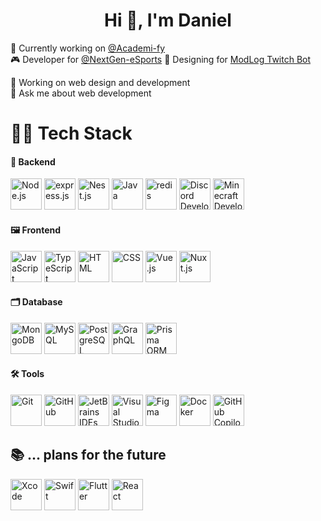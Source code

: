 <h1 align="center">Hi 👋, I'm Daniel</h1>

💼 Currently working on [@Academi-fy](https://github.com/Academi-fy) \
🎮 Developer for [@NextGen-eSports](https://github.com/NextGen-eSports)
🎨 Designing for [ModLog Twitch Bot](https://modlog.tv/)

🎨 Working on web design and development \
💬 Ask me about web development

# 👨‍💻 Tech Stack

#### 💾 Backend 
<p>
  <img width="50px" height="50px" class="node-js" src="https://github.com/Daanieeel/Daanieeel/assets/96653085/44531564-fef9-46a2-8b7b-512b4d86c0f7" alt="Node.js" />
  <img width="50px" height="50px" class="express-js" src="https://github.com/Daanieeel/Daanieeel/assets/96653085/7e8165eb-cfd3-4e54-9694-64c1eeef2494" alt="express.js" />
  <img width="50px" height="50px" class="nest-js" src="https://github.com/Daanieeel/Daanieeel/assets/96653085/a3c7209d-92d9-4b4b-af7e-5a9b46b67e79" alt="Nest.js" />
  <img width="50px" height="50px" class="java" src="https://github.com/Daanieeel/Daanieeel/assets/96653085/a1792dec-f1a0-4255-9035-6a2566b1de76" alt="Java" />
  <img width="50px" height="50px" class="redis" src="https://github.com/Daanieeel/Daanieeel/assets/96653085/69811d30-8296-4bc8-96c3-793534d0a473" alt="redis" />
  <img width="50px" height="50px" class="discord-developer" src="https://github.com/Daanieeel/Daanieeel/assets/96653085/6f5f6acc-32d7-4b64-a5e2-e3fd29755e07" alt="Discord Developer" />
  <img width="50px" height="50px" class="minecraft-developer" src="https://github.com/Daanieeel/Daanieeel/assets/96653085/1e63e09d-6114-4e4a-a278-a719ea3bfd4f" alt="Minecraft Developer" />
</p>

#### 🖼️ Frontend 
<p>
  <img width="50px" height="50px" class="javascript" src="https://github.com/Daanieeel/Daanieeel/assets/96653085/2b230f27-4681-4853-8f7d-6cb2808e0835" alt="JavaScript" />
  <img width="50px" height="50px" class="typescript" src="https://github.com/Daanieeel/Daanieeel/assets/96653085/91689dea-6b47-425c-a5bc-506ca3386241" alt="TypeScript" />
  <img width="50px" height="50px" class="html" src="https://github.com/Daanieeel/Daanieeel/assets/96653085/7af4b309-95ae-48d5-a824-a44715ebbd29" alt="HTML" />
  <img width="50px" height="50px" class="css" src="https://github.com/Daanieeel/Daanieeel/assets/96653085/39a80cc3-f08d-4b30-9292-59e2abeff5c7" alt="CSS" />
  <img width="50px" height="50px" class="vue-js" src="https://github.com/Daanieeel/Daanieeel/assets/96653085/33b3b6ab-6a39-4d21-8358-3a5fa801db18" alt="Vue.js" />
  <img width="50px" height="50px" class="nuxt-js" src="https://github.com/Daanieeel/Daanieeel/assets/96653085/8263e9de-b161-413c-af47-ee9dc092e6e8" alt="Nuxt.js" />
</p>

#### 🗂️ Database 
<p>
  <img width="50px" height="50px" class="mongo-db" src="https://github.com/Daanieeel/Daanieeel/assets/96653085/97eda427-bc75-4738-bea2-9fbd412f24c1" alt="MongoDB" />
  <img width="50px" height="50px" class="mysql" src="https://github.com/Daanieeel/Daanieeel/assets/96653085/0161a030-5295-41c2-8e1c-b8692867000d" alt="MySQL" />
  <img width="50px" height="50px" class="postgresql" src="https://github.com/Daanieeel/Daanieeel/assets/96653085/36402621-d8c7-4a90-91b4-91ed38528783" alt="PostgreSQL" />
  <img width="50px" height="50px" class="graphql" src="https://github.com/Daanieeel/Daanieeel/assets/96653085/809cfcaf-bd84-4fbe-903a-18557788fce9" alt="GraphQL" />
  <img width="50px" height="50px" class="prisma-orm" src="https://github.com/Daanieeel/Daanieeel/assets/96653085/18e0e8f5-73db-4089-921f-a982a6566d87" alt="Prisma ORM" />
</p>

#### 🛠️ Tools 
<p>
  <img width="50px" height="50px" class="git" src="https://github.com/Daanieeel/Daanieeel/assets/96653085/d98b7fa8-6381-4113-bf19-23b651cf5075"  alt="Git"/>
  <img width="50px" height="50px" class="github" src="https://github.com/Daanieeel/Daanieeel/assets/96653085/b6b81eaa-7542-4d95-aa1a-767abccbef2e" alt="GitHub" />
  <img width="50px" height="50px" class="jetbrains" src="https://github.com/Daanieeel/Daanieeel/assets/96653085/2a8d63e3-5824-4906-8a1b-8de49a052007" alt="JetBrains IDEs" />
  <img width="50px" height="50px" class="vs-code" src="https://github.com/Daanieeel/Daanieeel/assets/96653085/2e27ba00-cae1-4687-b78f-6a110c7467b9" alt="Visual Studio Code" />
  <img width="50px" height="50px" class="figma" src="https://github.com/Daanieeel/Daanieeel/assets/96653085/f0a6427b-63a0-42ce-94cb-65962d5ea646" alt="Figma" />
  <img width="50px" height="50px" class="docker" src="https://github.com/Daanieeel/Daanieeel/assets/96653085/184228d3-ec4a-4db2-98af-a125a26b1748" alt="Docker" />
  <img width="50px" height="50px" class="github-copilot" src="https://github.com/Daanieeel/Daanieeel/assets/96653085/5b3e2204-7667-41a4-b689-f63ccc4dba5b" alt="GitHub Copilot" />
</p>

## 📚 ... plans for the future
<p>
  <img width="50px" height="50px" class="xcode" src="https://github.com/Daanieeel/Daanieeel/assets/96653085/198ad4cf-5ac2-4ea4-9ef7-355b0e100b18" alt="Xcode" />
  <img width="50px" height="50px" class="swift" src="https://github.com/Daanieeel/Daanieeel/assets/96653085/5939c073-9012-4085-9f71-e990bffa329b" alt="Swift" />
  <img width="50px" height="50px" class="flutter" src="https://github.com/Daanieeel/Daanieeel/assets/96653085/fb3b6bc3-af39-4228-a818-2505b00f5f03" alt="Flutter" />
  <img width="50px" height="50px" class="react" src="https://github.com/Daanieeel/Daanieeel/assets/96653085/77a9be17-27f9-44f7-95e6-d2fbcabac83b" alt="React" />
</p>

